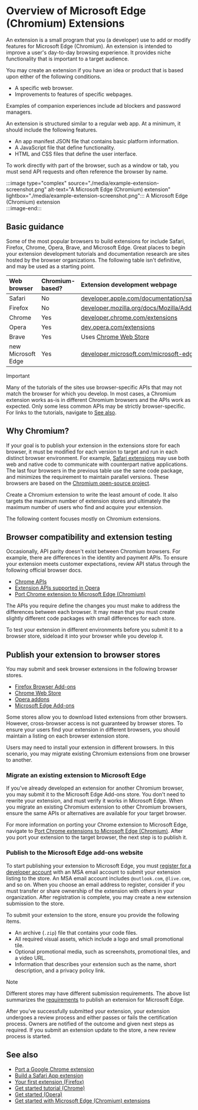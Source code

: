 # Overview of Microsoft Edge (Chromium) Extensions  

An extension is a small program that you \(a developer\) use to add or modify features for Microsoft Edge \(Chromium\).  An extension is intended to improve a user's day-to-day browsing experience.  It provides niche functionality that is important to a target audience.  

You may create an extension if you have an idea or product that is based upon either of the following conditions.  

*   A specific web browser.  
*   Improvements to features of specific webpages.  
    
Examples of companion experiences include ad blockers and password managers.  

An extension is structured similar to a regular web app.  At a minimum, it should include the following features.

*   An app manifest JSON file that contains basic platform information.  
*   A JavaScript file that define functionality.  
*   HTML and CSS files that define the user interface.  

To work directly with part of the browser, such as a window or tab, you must send API requests and often reference the browser by name.  

:::image type="complex" source="./media/example-extension-screenshot.png" alt-text="A Microsoft Edge (Chromium) extension" lightbox="./media/example-extension-screenshot.png":::
  A Microsoft Edge \(Chromium\) extension  
:::image-end:::  

## Basic guidance  

Some of the most popular browsers to build extensions for include Safari, Firefox, Chrome, Opera, Brave, and Microsoft Edge.  Great places to begin your extension development tutorials and documentation research are sites hosted by the browser organizations.  The following table isn't definitive, and may be used as a starting point.  

| Web browser | Chromium-based? | Extension development webpage |  
|:--- |:--- |:--- |  
| Safari | No | [developer.apple.com/documentation/safariservices/safari_app_extensions][AppleDeveloperSafariservicesAppExtensions] |  
| Firefox | No | [developer.mozilla.org/docs/Mozilla/Add-ons/WebExtensions][MDNWebextensions] |  
| Chrome | Yes | [developer.chrome.com/extensions][ChromeDeveloperExtensions] |  
| Opera | Yes | [dev.opera.com/extensions][OperaDevExtensions] |  
| Brave | Yes | Uses [Chrome Web Store][GoogleChromeWebstoreCategoryExtensions] |  
| new Microsoft Edge | Yes | [developer.microsoft.com/microsoft-edge/extensions][MicrosoftDeveloperEdgeExtensions] |  

> [!IMPORTANT]
> Many of the tutorials of the sites use browser-specific APIs that may not match the browser for which you develop.  In most cases, a Chromium extension works as-is in different Chromium browsers and the APIs work as expected.  Only some less common APIs may be strictly browser-specific.  For links to the tutorials, navigate to [See also](#see-also).  

## Why Chromium?  

If your goal is to publish your extension in the extensions store for each browser, it must be modified for each version to target and run in each distinct browser environment.  For example, [Safari extensions][AppleDeveloperSafariservicesAppExtensions] may use both web and native code to communicate with counterpart native applications.  The last four browsers in the previous table use the same code package, and minimizes the requirement to maintain parallel versions.  These browsers are based on the [Chromium open-source project][ChromiumHome].  

Create a Chromium extension to write the least amount of code.  It also targets the maximum number of extension stores and ultimately the maximum number of users who find and acquire your extension.  

The following content focuses mostly on Chromium extensions.  

## Browser compatibility and extension testing  

Occasionally, API parity doesn't exist between Chromium browsers.  For example, there are differences in the identity and payment APIs.  To ensure your extension meets customer expectations, review API status through the following official browser docs.  

*   [Chrome APIs][ChromeDeveloperExtensionsApiIndex]  
*   [Extension APIs supported in Opera][OperaDevExtensionsApis]  
*   [Port Chrome extension to Microsoft Edge (Chromium)][ExtensionsChromiumDeveloperGuidePortChrome]  
    
The APIs you require define the changes you must make to address the differences between each browser.  It may mean that you must create slightly different code packages with small differences for each store.  

To test your extension in different environments before you submit it to a browser store, sideload it into your browser while you develop it.  

## Publish your extension to browser stores  

You may submit and seek browser extensions in the following browser stores.  

*   [Firefox Browser Add-ons][MozillaAddonsFirefoxExtensions]  
*   [Chrome Web Store][GoogleChromeWebstoreCategoryExtensions]  
*   [Opera addons][OperaAddonsExtensions]  
*   [Microsoft Edge Add-ons][MicrosoftEdgeAddonsCategoryExtensions]  

Some stores allow you to download listed extensions from other browsers.  However, cross-browser access is not guaranteed by browser stores.  To ensure your users find your extension in different browsers, you should maintain a listing on each browser extension store.  

Users may need to install your extension in different browsers. In this scenario, you may migrate existing Chromium extensions from one browser to another.  

### Migrate an existing extension to Microsoft Edge  

If you've already developed an extension for another Chromium browser, you may submit it to the Microsoft Edge Add-ons store. You don't need to rewrite your extension, and must verify it works in Microsoft Edge.  When you migrate an existing Chromium extension to other Chromium browsers, ensure the same APIs or alternatives are available for your target browser.  

For more information on porting your Chrome extension to Microsoft Edge, navigate to [Port Chrome extensions to Microsoft Edge (Chromium)][ExtensionsChromiumDeveloperGuidePortChrome]. After you port your extension to the target browser, the next step is to publish it.  

### Publish to the Microsoft Edge add-ons website  

To start publishing your extension to Microsoft Edge, you must [register for a developer account][MicrosoftDeveloperRegistration] with an MSA email account to submit your extension listing to the store.  An MSA email account includes `@outlook.com`, `@live.com`, and so on.  When you choose an email address to register, consider if you must transfer or share ownership of the extension with others in your organization.  After registration is complete, you may create a new extension submission to the store.  

To submit your extension to the store, ensure you provide the following items.  

*   An archive \(`.zip`\) file that contains your code files.  
*   All required visual assets, which include a logo and small promotional tile.  
*   Optional promotional media, such as screenshots, promotional tiles, and a video URL.  
*   Information that describes your extension such as the name, short description, and a privacy policy link.  

> [!NOTE]
> Different stores may have different submission requirements.  The above list summarizes the [requirements][ExtensionsChromiumPublish] to publish an extension for Microsoft Edge.  

After you've successfully submitted your extension, your extension undergoes a review process and either passes or fails the certification process.  Owners are notified of the outcome and given next steps as required.  If you submit an extension update to the store, a new review process is started.  

## See also  

*   [Port a Google Chrome extension][ExtensionworkshopPorting]  
*   [Build a Safari App extension][AppleDeveloperSafariservicesAppExtensionsBuilding]  
*   [Your first extension (Firefox)][MDNWebextensionsYourFirst]  
*   [Get started tutorial (Chrome)][ChromeDeveloperExtensionsGetstarted]  
*   [Get started (Opera)][OperaDevExtensionsGettingStarted]  
*   [Get started with Microsoft Edge (Chromium) extensions][ExtensionsChromiumGettingStartedIndex]  

<!-- links -->  

[ExtensionsChromiumDeveloperGuidePortChrome]: ./developer-guide/port-chrome-extension.md "Port Chrome Extension To Microsoft Edge (Chromium) | Microsoft Docs"  
[ExtensionsChromiumGettingStartedIndex]: ./getting-started/index.md "Getting Started With Microsoft Edge (Chromium) Extensions | Microsoft Docs"  
[ExtensionsChromiumPublish]: ./publish/publish-extension.md "Publish An Extension | Microsoft Docs"  

[MicrosoftDeveloperEdgeExtensions]: https://developer.microsoft.com/microsoft-edge/extensions "Develop extensions for Microsoft Edge | Microsoft Developer"  
[MicrosoftDeveloperRegistration]: https://developer.microsoft.com/registration "Partner Center | Microsoft Developer"  

[MicrosoftEdgeAddonsCategoryExtensions]: https://microsoftedge.microsoft.com/addons/category/Edge-Extensions "Extensions for Microsoft Edge | Microsoft Edge"  

[AppleDeveloperSafariservicesAppExtensions]: https://developer.apple.com/documentation/safariservices/safari_app_extensions "Safari App Extensions | Apple Developer"  
[AppleDeveloperSafariservicesAppExtensionsBuilding]: https://developer.apple.com/documentation/safariservices/safari_app_extensions/building_a_safari_app_extension "Building a Safari App Extension | Apple Developer"  

[ChromeDeveloperExtensions]: https://developer.chrome.com/extensions "What are extensions? | Chrome Developer"  
[ChromeDeveloperExtensionsApiIndex]: https://developer.chrome.com/extensions/api_index "Chrome APIs | Chrome Developer"  
[ChromeDeveloperExtensionsGetstarted]: https://developer.chrome.com/extensions/getstarted "Getting Started Tutorial | Chrome Developer"  

[ChromiumHome]: https://www.chromium.org/Home "Chromium"  

[ExtensionworkshopPorting]: https://extensionworkshop.com/documentation/develop/porting-a-google-chrome-extension "Porting a Google Chrome extension | Extension Workshop"  

[GoogleChromeWebstoreCategoryExtensions]: https://chrome.google.com/webstore/category/extensions "Extensions | Chrome Web Store"  

[MDNWebextensions]: https://developer.mozilla.org/docs/Mozilla/Add-ons/WebExtensions "Browser Extensions | MDN"  
[MDNWebextensionsYourFirst]: https://developer.mozilla.org/docs/Mozilla/Add-ons/WebExtensions/Your_first_WebExtension "Your first extension | MDN"  

[MozillaAddonsFirefoxExtensions]: https://addons.mozilla.org/firefox/extensions "Extensions | Add-ons for Firefox"  

[OperaAddonsExtensions]: https://addons.opera.com/extensions "Extensions | Opera Addons"  

[OperaDevExtensions]: https://dev.opera.com/extensions "Extensions Documentation | Dev. Opera"  
[OperaDevExtensionsApis]: https://dev.opera.com/extensions/apis "Extension APIs Supported in Opera | Dev. Opera"  
[OperaDevExtensionsGettingStarted]: https://dev.opera.com/extensions/getting-started "Getting Started | Dev. Opera"  
<!--stackedit_data:
eyJoaXN0b3J5IjpbLTExMTg0OTcwNjZdfQ==
-->
